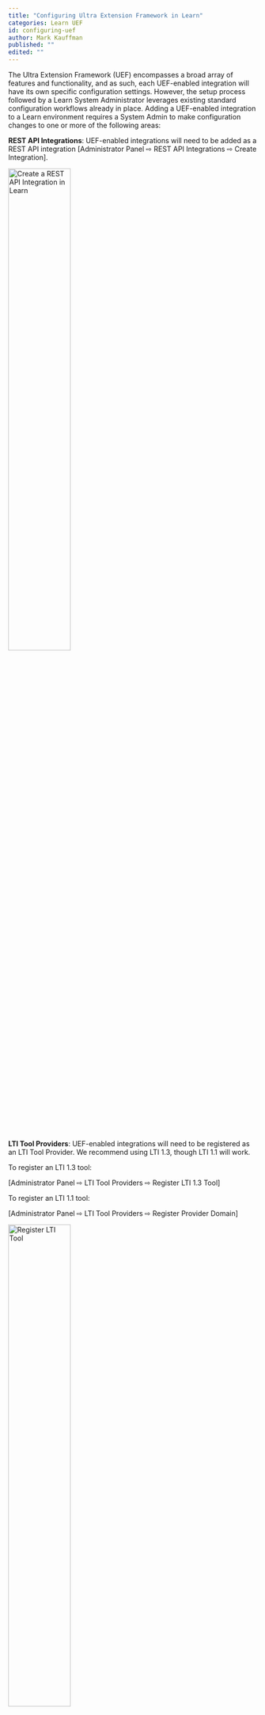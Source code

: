 ```yaml
---
title: "Configuring Ultra Extension Framework in Learn"
categories: Learn UEF
id: configuring-uef
author: Mark Kauffman
published: ""
edited: ""
---
```


The Ultra Extension Framework (UEF) encompasses a broad array of features and functionality, and as such, each UEF-enabled integration will have its own specific configuration settings. However, the setup process followed by a Learn System Administrator leverages existing standard configuration workflows already in place. Adding a UEF-enabled integration to a Learn environment requires a System Admin to make configuration changes to one or more of the following areas:

**REST API Integrations**: UEF-enabled integrations will need to be added as a REST API integration [Administrator Panel ⇨ REST API Integrations ⇨ Create Integration].

<img alt="Create a REST API Integration in Learn" src="/assets/img/1RestAPIintegrations.png" width="50%" />

**LTI Tool Providers**: UEF-enabled integrations will need to be registered as an LTI Tool Provider. We recommend using LTI 1.3, though LTI 1.1 will work.

To register an LTI 1.3 tool:

[Administrator Panel ⇨ LTI Tool Providers ⇨ Register LTI 1.3 Tool]

To register an LTI 1.1 tool:

[Administrator Panel ⇨ LTI Tool Providers ⇨ Register Provider Domain]

<img alt="Register LTI Tool" src="/assets/img/2LTIToolProviders.png" width="50%" />

**New LTI Placement Type**: "Ultra extension"
As part of the Ultra integration framework development, it's necessary to define a way for Learn admins to register an Ultra integration and how the registered integrations are going to be loaded inside Ultra:
• We'll keep the current registration workflow for LTI 3rd party tools, but a new placement type will be added so that is possible to know when an LTI tool is expected to work as an Ultra UI integration.
• The new LTI placement type will be known as "Ultra extension" and such type will only be visible for Learn Ultra instances.

**NOTE**: When registering an LTI 1.1 Placement, you must include the following information:

- Tool Provider URL
- Tool Provider Key
- Tool Provider Secret

The Tool Provider Key and Tool Provider Secret would be the ones given by the devportal when the application is created and the Tool Provider URL must follow this format:

`https://example.provider.com/lti-launch?id=<PlacementId>&appkey=<Tool Provider Key>`

<img alt="Manage LTI Placements" src="/assets/img/3ManagePlacements.png" width="50%" />

<img alt="Create LTI Placement" src="/assets/img/4CreatePlacement.png" width="50%" />

Cross-Origin Resource Sharing: For UEF-enabled integrations that make direct calls to their Learn instance's REST API will need be be configured via the Cross-Origin Resource Sharing (CORS) tool [Administrator Panel ⇨ Cross-Origin Resource Sharing ⇨ Create Configuration].

<img alt="Cross Origin Resource Sharing Configuration" src="/assets/img/5CORSSharing.png" width="50%" />
